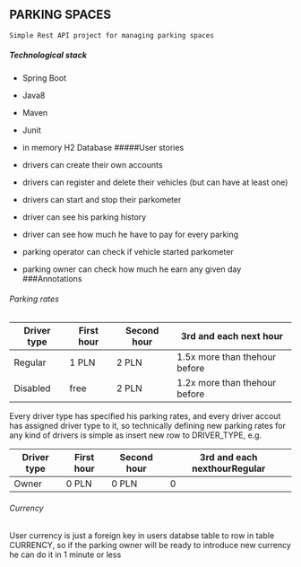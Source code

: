 ## PARKING SPACES 
    Simple Rest API project for managing parking spaces

##### Technological stack
* Spring Boot
* Java8
* Maven
* Junit
* in memory H2 Database
#####User stories
* drivers can create their own accounts
* drivers can register and delete their vehicles (but can have at least one)
* drivers can start and stop their parkometer
* driver can see his parking history
* driver can see how much he have to pay for every parking

* parking operator can check if vehicle started parkometer
* parking owner can check how much he earn any given day
###Annotations
###### Parking rates 

|Driver type| First hour  | Second hour |  3rd and each next hour
|-------------| ------------- | ------------- |----------
|Regular|1 PLN| 2 PLN  |1.5x more than thehour before|
|Disabled|free | 2 PLN |1.2x more than thehour before|

Every driver type has specified his parking rates, and every driver accout has assigned
driver type to it, so technically defining new parking rates for any kind of drivers is simple as insert new row to DRIVER_TYPE, e.g.

|Driver type| First hour  | Second hour |  3rd and each nexthourRegular
|-------------| ------------- | ------------- |----------
|Owner|0 PLN| 0 PLN  |  0|
###### Currency
User currency is just a foreign key in users databse table to row in table CURRENCY, so if the parking owner will be ready 
to introduce new currency he can do it in 1 minute or less
